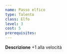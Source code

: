 ```yaml
---
name: Passo elfico
type: Talento
class: Elfo
level: 3
cost: 5
prerequisites: 
---
```


**Descrizione**
+1 alla velocità